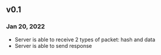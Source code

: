 ## v0.1

### Jan 20, 2022

- Server is able to receive 2 types of packet: hash and data
- Server is able to send response
